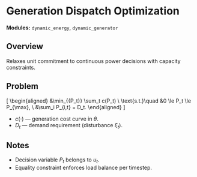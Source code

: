 # Generation Dispatch Optimization

**Modules:** `dynamic_energy`, `dynamic_generator`

## Overview

Relaxes unit commitment to continuous power decisions with capacity constraints.

## Problem

\[
\begin{aligned}
&\min_{\{P_t\}} \sum_t c(P_t) \\
\text{s.t.}\quad &0 \le P_t \le P_{\max}, \\
&\sum_i P_{i,t} = D_t.
\end{aligned}
\]

- $c(\cdot)$ — generation cost curve in $\theta$.
- $D_t$ — demand requirement (disturbance $\xi_t$).

## Notes

- Decision variable $P_t$ belongs to $u_t$.
- Equality constraint enforces load balance per timestep.
